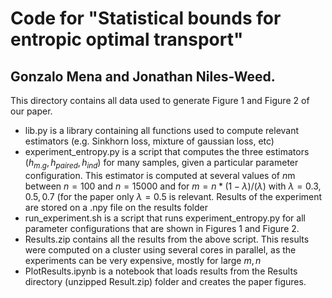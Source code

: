 # Code for "Statistical bounds for entropic optimal transport"

## Gonzalo Mena and Jonathan Niles-Weed.

This directory contains all data used to generate Figure 1 and Figure 2 of our paper.

* lib.py is a library containing all functions used to compute relevant estimators (e.g. Sinkhorn loss, mixture of gaussian loss, etc)
* experiment_entropy.py is a script that computes the three estimators ($h_{m.g}, h_{paired}, h_{ind}$) for many samples, given a particular parameter configuration. This estimator is computed at several values of $n$m between $n=100$ and $n=15000$ and for $m=n*(1-\lambda)/(\lambda)$ with $\lambda=0.3,0.5,0.7$ (for the paper only $\lambda=0.5$ is relevant. Results of the experiment are stored on a .npy file on the results folder
* run_experiment.sh is a script that runs experiment_entropy.py for all parameter configurations that are shown in Figures 1 and Figure 2.
* Results.zip contains all the results from the above script. This results were computed on a cluster using several cores in parallel, as the experiments can be very expensive, mostly for large $m,n$
* PlotResults.ipynb is a notebook that loads results from the Results directory (unzipped Result.zip) folder and creates the paper figures.
